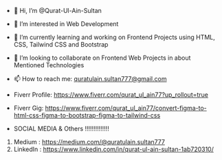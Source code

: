 - 👋 Hi, I’m @Qurat-Ul-Ain-Sultan
- 👀 I’m interested in Web Development
- 🌱 I’m currently learning and working on Frontend Projects using HTML, CSS, Tailwind CSS and Bootstrap
- 💞️ I’m looking to collaborate on Frontend Web Projects in about Mentioned Technologies
- 📫 How to reach me: quratulain.sultan777@gmail.com
- Fiverr Profile: https://www.fiverr.com/qurat_ul_ain77?up_rollout=true
- Fiverr Gig: https://www.fiverr.com/qurat_ul_ain77/convert-figma-to-html-css-figma-to-bootstrap-figma-to-tailwind-css


- SOCIAL MEDIA & Others !!!!!!!!!!!!!!
1. Medium :
https://medium.com/@quratulain.sultan777
2. LinkedIn :
   https://www.linkedin.com/in/qurat-ul-ain-sultan-1ab720310/


<!---
Qurat-Ul-Ain-Sultan/Qurat-Ul-Ain-Sultan is a ✨ special ✨ repository because its `README.md` (this file) appears on your GitHub profile.
You can click the Preview link to take a look at your changes.
--->
